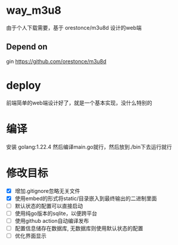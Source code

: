 # way_m3u8
由于个人下载需要，基于 orestonce/m3u8d 设计的web端



## Depend on
gin
https://github.com/orestonce/m3u8d


# deploy
前端简单的web端设计好了，就是一个基本实现，没什么特别的

# 编译
安装 golang:1.22.4 然后编译main.go就行，然后放到./bin下去运行就行

# 修改目标
 * [x] 增加.gitignore忽略无关文件
 * [x] 使用embed的形式将static/目录嵌入到最终输出的二进制里面
 * [ ] 默认状态的配置可以直接启动
 * [ ] 使用纯go版本的sqlite，以便跨平台
 * [ ] 使用github action自动编译发布
 * [ ] 配置信息储存在数据库, 无数据库则使用默认状态的配置
 * [ ] 优化界面显示